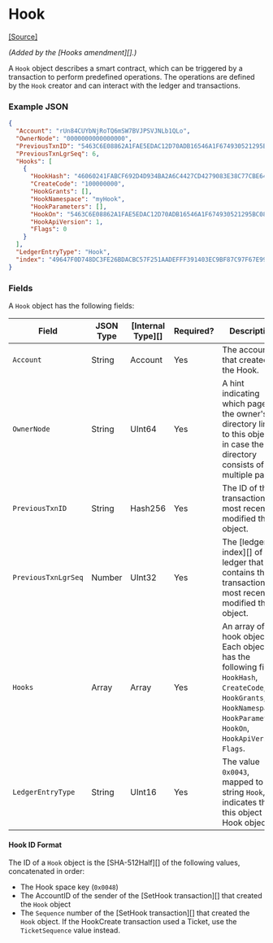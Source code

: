 # Hook

[\[Source\]](https://github.com/ripple/rippled/blob/master/src/ripple/protocol/impl/LedgerFormats.cpp#L157-L170)

_(Added by the \[Hooks amendment]\[].)_

A `Hook` object describes a smart contract, which can be triggered by a transaction to perform predefined operations. The operations are defined by the `Hook` creator and can interact with the ledger and transactions.

### Example JSON

```json
{
  "Account": "rUn84CUYbNjRoTQ6mSW7BVJPSVJNLb1QLo",
  "OwnerNode": "0000000000000000",
  "PreviousTxnID": "5463C6E08862A1FAE5EDAC12D70ADB16546A1F674930521295BC082494B62924",
  "PreviousTxnLgrSeq": 6,
  "Hooks": [
    {
      "HookHash": "46060241FABCF692D4D934BA2A6C4427CD4279083E38C77CBE642243E43BE291",
      "CreateCode": "100000000",
      "HookGrants": [],
      "HookNamespace": "myHook",
      "HookParameters": [],
      "HookOn": "5463C6E08862A1FAE5EDAC12D70ADB16546A1F674930521295BC082494B62924",
      "HookApiVersion": 1,
      "Flags": 0
    }
  ],
  "LedgerEntryType": "Hook",
  "index": "49647F0D748DC3FE26BDACBC57F251AADEFFF391403EC9BF87C97F67E9977FB0"
}
```

### Fields

A `Hook` object has the following fields:

| Field               | JSON Type | \[Internal Type]\[] | Required? | Description                                                                                                                                                                     |
| ------------------- | --------- | ------------------- | --------- | ------------------------------------------------------------------------------------------------------------------------------------------------------------------------------- |
| `Account`           | String    | Account             | Yes       | The account that created the Hook.                                                                                                                                              |
| `OwnerNode`         | String    | UInt64              | Yes       | A hint indicating which page of the owner's directory links to this object, in case the directory consists of multiple pages.                                                   |
| `PreviousTxnID`     | String    | Hash256             | Yes       | The ID of the transaction that most recently modified this object.                                                                                                              |
| `PreviousTxnLgrSeq` | Number    | UInt32              | Yes       | The \[ledger index]\[] of the ledger that contains the transaction that most recently modified this object.                                                                     |
| `Hooks`             | Array     | Array               | Yes       | An array of hook objects. Each object has the following fields: `HookHash`, `CreateCode`, `HookGrants`, `HookNamespace`, `HookParameters`, `HookOn`, `HookApiVersion`, `Flags`. |
| `LedgerEntryType`   | String    | UInt16              | Yes       | The value `0x0043`, mapped to the string `Hook`, indicates that this object is a Hook object.                                                                                   |

#### Hook ID Format

The ID of a `Hook` object is the \[SHA-512Half]\[] of the following values, concatenated in order:

* The Hook space key (`0x0048`)
* The AccountID of the sender of the \[SetHook transaction]\[] that created the `Hook` object
* The `Sequence` number of the \[SetHook transaction]\[] that created the `Hook` object. If the HookCreate transaction used a Ticket, use the `TicketSequence` value instead.
